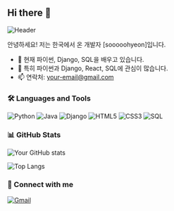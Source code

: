 ## Hi there 👋

![Header](https://github.com/sooooohyeon/my-repo/raw/main/assets/banner.png)

안녕하세요! 저는 한국에서 온 개발자 [sooooohyeon]입니다.

- 🔭 현재 파이썬, Django, SQL을 배우고 있습니다.
- 🌱 특히 파이썬과 Django, React, SQL에 관심이 많습니다.
- 📫 연락처: [your-email@gmail.com](mailto:gkrry963@gmail.com)

### 🛠️ Languages and Tools

![Python](https://img.shields.io/badge/Python-3776AB?style=for-the-badge&logo=python&logoColor=white)
![Java](https://img.shields.io/badge/Java-007396?style=for-the-badge&logo=java&logoColor=white)
![Django](https://img.shields.io/badge/Django-092E20?style=for-the-badge&logo=django&logoColor=white)
![HTML5](https://img.shields.io/badge/HTML5-E34F26?style=for-the-badge&logo=html5&logoColor=white)
![CSS3](https://img.shields.io/badge/CSS3-1572B6?style=for-the-badge&logo=css3&logoColor=white)
![SQL](https://img.shields.io/badge/SQL-4479A1?style=for-the-badge&logo=mysql&logoColor=white)

### 📊 GitHub Stats

![Your GitHub stats](https://github-readme-stats.vercel.app/api?username=sooooohyeon&show_icons=true&theme=radical)

![Top Langs](https://github-readme-stats.vercel.app/api/top-langs/?username=sooooohyeon&layout=compact&theme=radical)

### 🔗 Connect with me

[![Gmail](https://img.shields.io/badge/Gmail-D14836?style=for-the-badge&logo=gmail&logoColor=white)](mailto:gkrry963@gmail.com)
